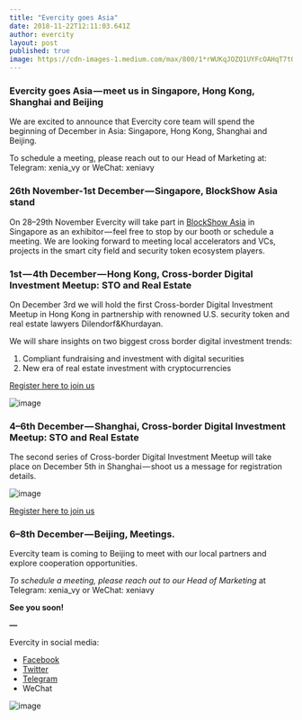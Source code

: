 ```yaml
---
title: "Evercity goes Asia"
date: 2018-11-22T12:11:03.641Z
author: evercity
layout: post
published: true
image: https://cdn-images-1.medium.com/max/800/1*rWUKqJOZQ1UYFcOAHqT7tQ.jpeg
---
```


### **Evercity goes Asia — meet us in Singapore, Hong Kong, Shanghai and Beijing**

We are excited to announce that Evercity core team will spend the beginning of December in Asia: Singapore, Hong Kong, Shanghai and Beijing.

To schedule a meeting, please reach out to our Head of Marketing at: Telegram: xenia_vy or WeChat: xeniavy

### **26th November-1st December — Singapore, BlockShow Asia stand**

On 28–29th November Evercity will take part in [BlockShow Asia](https://blockshow.com/) in Singapore as an exhibitor — feel free to stop by our booth or schedule a meeting. We are looking forward to meeting local accelerators and VCs, projects in the smart city field and security token ecosystem players.

### **1st — 4th December — Hong Kong, Cross-border Digital Investment Meetup: STO and Real Estate**

On December 3rd we will hold the first Cross-border Digital Investment Meetup in Hong Kong in partnership with renowned U.S. security token and real estate lawyers Dilendorf&amp;Khurdayan.

We will share insights on two biggest cross border digital investment trends:

1.  Compliant fundraising and investment with digital securities
2.  New era of real estate investment with cryptocurrencies

[Register here to join us](https://www.eventbrite.com/e/cross-border-digital-investment-meetup-tickets-52907792632?aff=ebdssbdestsearch&amp;fbclid=IwAR2doQIjfX8Uhtqz9oeGRjAALXaVH69Cheg9d02M53fw-aMvXufW3I5IOyI)




![image](https://cdn-images-1.medium.com/max/800/1*IqiSnUndU49rDQr56O7gxQ.jpeg)



### **4–6th December — Shanghai, Cross-border Digital Investment Meetup: STO and Real Estate**

The second series of Cross-border Digital Investment Meetup will take place on December 5th in Shanghai — shoot us a message for registration details.




![image](https://cdn-images-1.medium.com/max/800/1*mcF9iO3jvWDghi8EAETr0w.jpeg)



[Register here to join us](https://www.eventbrite.com/e/cross-border-digital-investment-meet-up-shanghai-tickets-53004081635?aff=ebdssbdestsearch)

### **6–8th December — Beijing, Meetings.**

Evercity team is coming to Beijing to meet with our local partners and explore cooperation opportunities.

_To schedule a meeting, please reach out to our Head of Marketing_ at Telegram: xenia_vy or WeChat: xeniavy

**See you soon!**

**—**

Evercity in social media:

*   [Facebook](https://www.facebook.com/evercityeco/)
*   [Twitter](https://twitter.com/evercityeco)
*   [Telegram](https://t.me/evercity)
*   WeChat



![image](https://cdn-images-1.medium.com/max/600/1*RRV_vdx4WpoflYeBhwAX9Q.jpeg)
